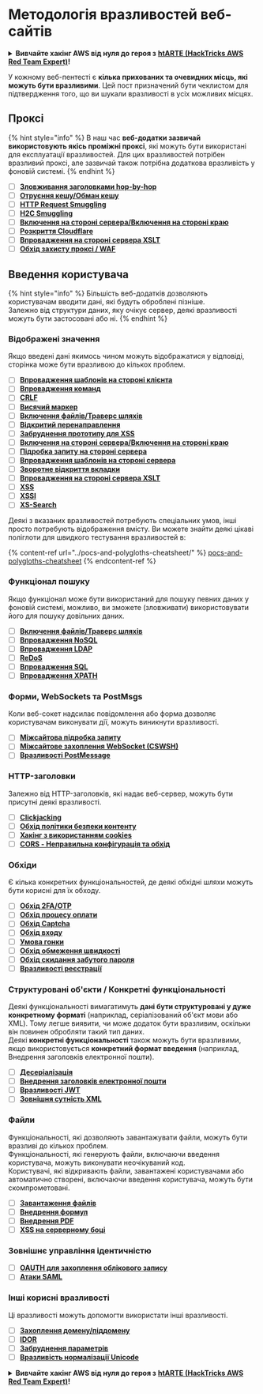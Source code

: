 # Методологія вразливостей веб-сайтів

<details>

<summary><strong>Вивчайте хакінг AWS від нуля до героя з</strong> <a href="https://training.hacktricks.xyz/courses/arte"><strong>htARTE (HackTricks AWS Red Team Expert)</strong></a><strong>!</strong></summary>

Інші способи підтримки HackTricks:

* Якщо ви хочете побачити вашу **компанію в рекламі на HackTricks** або **завантажити HackTricks у форматі PDF**, перевірте [**ПЛАНИ ПІДПИСКИ**](https://github.com/sponsors/carlospolop)!
* Отримайте [**офіційний PEASS & HackTricks мерч**](https://peass.creator-spring.com)
* Відкрийте для себе [**Сім'ю PEASS**](https://opensea.io/collection/the-peass-family), нашу колекцію ексклюзивних [**NFT**](https://opensea.io/collection/the-peass-family)
* **Приєднуйтесь до** 💬 [**групи Discord**](https://discord.gg/hRep4RUj7f) або [**групи Telegram**](https://t.me/peass) або **слідкуйте** за нами на **Twitter** 🐦 [**@carlospolopm**](https://twitter.com/hacktricks_live)**.**
* **Поділіться своїми хакерськими трюками, надсилайте PR до** [**HackTricks**](https://github.com/carlospolop/hacktricks) та [**HackTricks Cloud**](https://github.com/carlospolop/hacktricks-cloud) репозиторіїв на GitHub.

</details>

У кожному веб-пентесті є **кілька прихованих та очевидних місць, які можуть бути вразливими**. Цей пост призначений бути чеклистом для підтвердження того, що ви шукали вразливості в усіх можливих місцях.

## Проксі

{% hint style="info" %}
В наш час **веб-додатки зазвичай використовують якісь проміжні проксі**, які можуть бути використані для експлуатації вразливостей. Для цих вразливостей потрібен вразливий проксі, але зазвичай також потрібна додаткова вразливість у фоновій системі.
{% endhint %}

* [ ] [**Зловживання заголовками hop-by-hop**](../abusing-hop-by-hop-headers.md)
* [ ] [**Отруєння кешу/Обман кешу**](../cache-deception.md)
* [ ] [**HTTP Request Smuggling**](../http-request-smuggling/)
* [ ] [**H2C Smuggling**](../h2c-smuggling.md)
* [ ] [**Включення на стороні сервера/Включення на стороні краю**](../server-side-inclusion-edge-side-inclusion-injection.md)
* [ ] [**Розкриття Cloudflare**](../../network-services-pentesting/pentesting-web/uncovering-cloudflare.md)
* [ ] [**Впровадження на стороні сервера XSLT**](../xslt-server-side-injection-extensible-stylesheet-language-transformations.md)
* [ ] [**Обхід захисту проксі / WAF**](../proxy-waf-protections-bypass.md)

## **Введення користувача**

{% hint style="info" %}
Більшість веб-додатків дозволяють користувачам вводити дані, які будуть оброблені пізніше.\
Залежно від структури даних, яку очікує сервер, деякі вразливості можуть бути застосовані або ні.
{% endhint %}

### **Відображені значення**

Якщо введені дані якимось чином можуть відображатися у відповіді, сторінка може бути вразливою до кількох проблем.

* [ ] [**Впровадження шаблонів на стороні клієнта**](../client-side-template-injection-csti.md)
* [ ] [**Впровадження команд**](../command-injection.md)
* [ ] [**CRLF**](../crlf-0d-0a.md)
* [ ] [**Висячий маркер**](../dangling-markup-html-scriptless-injection/)
* [ ] [**Включення файлів/Траверс шляхів**](../file-inclusion/)
* [ ] [**Відкритий перенаправлення**](../open-redirect.md)
* [ ] [**Забруднення прототипу для XSS**](../deserialization/nodejs-proto-prototype-pollution/#client-side-prototype-pollution-to-xss)
* [ ] [**Включення на стороні сервера/Включення на стороні краю**](../server-side-inclusion-edge-side-inclusion-injection.md)
* [ ] [**Підробка запиту на стороні сервера**](../ssrf-server-side-request-forgery/)
* [ ] [**Впровадження шаблонів на стороні сервера**](../ssti-server-side-template-injection/)
* [ ] [**Зворотне відкриття вкладки**](../reverse-tab-nabbing.md)
* [ ] [**Впровадження на стороні сервера XSLT**](../xslt-server-side-injection-extensible-stylesheet-language-transformations.md)
* [ ] [**XSS**](../xss-cross-site-scripting/)
* [ ] [**XSSI**](../xssi-cross-site-script-inclusion.md)
* [ ] [**XS-Search**](../xs-search.md)

Деякі з вказаних вразливостей потребують спеціальних умов, інші просто потребують відображення вмісту. Ви можете знайти деякі цікаві поліглоти для швидкого тестування вразливостей в:

{% content-ref url="../pocs-and-polygloths-cheatsheet/" %}
[pocs-and-polygloths-cheatsheet](../pocs-and-polygloths-cheatsheet/)
{% endcontent-ref %}

### **Функціонал пошуку**

Якщо функціонал може бути використаний для пошуку певних даних у фоновій системі, можливо, ви зможете (зловживати) використовувати його для пошуку довільних даних.

* [ ] [**Включення файлів/Траверс шляхів**](../file-inclusion/)
* [ ] [**Впровадження NoSQL**](../nosql-injection.md)
* [ ] [**Впровадження LDAP**](../ldap-injection.md)
* [ ] [**ReDoS**](../regular-expression-denial-of-service-redos.md)
* [ ] [**Впровадження SQL**](../sql-injection/)
* [ ] [**Впровадження XPATH**](../xpath-injection.md)

### **Форми, WebSockets та PostMsgs**

Коли веб-сокет надсилає повідомлення або форма дозволяє користувачам виконувати дії, можуть виникнути вразливості.

* [ ] [**Міжсайтова підробка запиту**](../csrf-cross-site-request-forgery.md)
* [ ] [**Міжсайтове захоплення WebSocket (CSWSH)**](../websocket-attacks.md)
* [ ] [**Вразливості PostMessage**](../postmessage-vulnerabilities/)

### **HTTP-заголовки**

Залежно від HTTP-заголовків, які надає веб-сервер, можуть бути присутні деякі вразливості.

* [ ] [**Clickjacking**](../clickjacking.md)
* [ ] [**Обхід політики безпеки контенту**](../content-security-policy-csp-bypass/)
* [ ] [**Хакінг з використанням cookies**](../hacking-with-cookies/)
* [ ] [**CORS - Неправильна конфігурація та обхід**](../cors-bypass.md)

### **Обхіди**

Є кілька конкретних функціональностей, де деякі обхідні шляхи можуть бути корисні для їх обходу.

* [ ] [**Обхід 2FA/OTP**](../2fa-bypass.md)
* [ ] [**Обхід процесу оплати**](../bypass-payment-process.md)
* [ ] [**Обхід Captcha**](../captcha-bypass.md)
* [ ] [**Обхід входу**](../login-bypass/)
* [ ] [**Умова гонки**](../race-condition.md)
* [ ] [**Обхід обмеження швидкості**](../rate-limit-bypass.md)
* [ ] [**Обхід скидання забутого пароля**](../reset-password.md)
* [ ] [**Вразливості реєстрації**](../registration-vulnerabilities.md)
### **Структуровані об'єкти / Конкретні функціональності**

Деякі функціональності вимагатимуть **дані бути структуровані у дуже конкретному форматі** (наприклад, серіалізований об'єкт мови або XML). Тому легше виявити, чи може додаток бути вразливим, оскільки він повинен обробляти такий тип даних.\
Деякі **конкретні функціональності** також можуть бути вразливими, якщо використовується **конкретний формат введення** (наприклад, Внедрення заголовків електронної пошти).

* [ ] [**Десеріалізація**](../deserialization/)
* [ ] [**Внедрення заголовків електронної пошти**](../email-injections.md)
* [ ] [**Вразливості JWT**](../hacking-jwt-json-web-tokens.md)
* [ ] [**Зовнішня сутність XML**](../xxe-xee-xml-external-entity.md)

### Файли

Функціональності, які дозволяють завантажувати файли, можуть бути вразливі до кількох проблем.\
Функціональності, які генерують файли, включаючи введення користувача, можуть виконувати неочікуваний код.\
Користувачі, які відкривають файли, завантажені користувачами або автоматично створені, включаючи введення користувача, можуть бути скомпрометовані.

* [ ] [**Завантаження файлів**](../file-upload/)
* [ ] [**Внедрення формул**](../formula-csv-doc-latex-ghostscript-injection.md)
* [ ] [**Внедрення PDF**](../xss-cross-site-scripting/pdf-injection.md)
* [ ] [**XSS на серверному боці**](../xss-cross-site-scripting/server-side-xss-dynamic-pdf.md)

### **Зовнішнє управління ідентичністю**

* [ ] [**OAUTH для захоплення облікового запису**](../oauth-to-account-takeover.md)
* [ ] [**Атаки SAML**](../saml-attacks/)

### **Інші корисні вразливості**

Ці вразливості можуть допомогти використати інші вразливості.

* [ ] [**Захоплення домену/піддомену**](../domain-subdomain-takeover.md)
* [ ] [**IDOR**](../idor.md)
* [ ] [**Забруднення параметрів**](../parameter-pollution.md)
* [ ] [**Вразливість нормалізації Unicode**](../unicode-injection/)

<details>

<summary><strong>Вивчайте хакінг AWS від нуля до героя з</strong> <a href="https://training.hacktricks.xyz/courses/arte"><strong>htARTE (HackTricks AWS Red Team Expert)</strong></a><strong>!</strong></summary>

Інші способи підтримки HackTricks:

* Якщо ви хочете побачити вашу **компанію рекламовану в HackTricks** або **завантажити HackTricks у PDF**, перевірте [**ПЛАНИ ПІДПИСКИ**](https://github.com/sponsors/carlospolop)!
* Отримайте [**офіційний PEASS & HackTricks мерч**](https://peass.creator-spring.com)
* Відкрийте для себе [**Сім'ю PEASS**](https://opensea.io/collection/the-peass-family), нашу колекцію ексклюзивних [**NFT**](https://opensea.io/collection/the-peass-family)
* **Приєднуйтесь до** 💬 [**групи Discord**](https://discord.gg/hRep4RUj7f) або [**групи telegram**](https://t.me/peass) або **слідкуйте** за нами на **Twitter** 🐦 [**@carlospolopm**](https://twitter.com/hacktricks_live)**.**
* **Поділіться своїми хакерськими трюками, надсилаючи PR до** [**HackTricks**](https://github.com/carlospolop/hacktricks) та [**HackTricks Cloud**](https://github.com/carlospolop/hacktricks-cloud) репозиторіїв GitHub.

</details>
